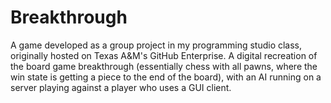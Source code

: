 # Breakthrough

A game developed as a group project in my programming studio class, originally hosted on Texas A&M's GitHub Enterprise. A digital recreation of the board game breakthrough (essentially chess with all pawns, where the win state is getting a piece to the end of the board), with an AI running on a server playing against a player who uses a GUI client.
